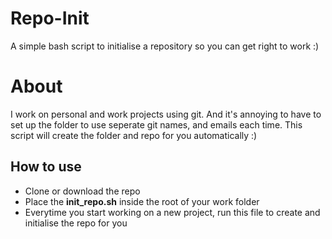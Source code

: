 # Repo-Init
A simple bash script to initialise a repository so you can get right to work :)

# About
I work on personal and work projects using git. And it's annoying to have to set up the folder to use seperate git names, and emails each time. This script will create the folder and repo for you automatically :)

## How to use
- Clone or download the repo
- Place the **init_repo.sh** inside the root of your work folder
- Everytime you start working on a new project, run this file to create and initialise the repo for you
